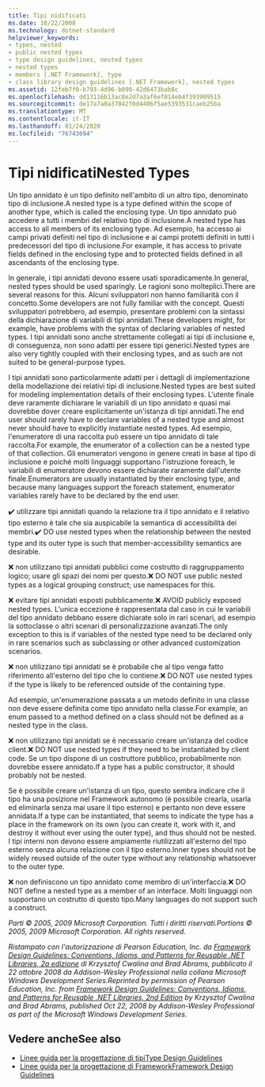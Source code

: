 ```yaml
---
title: Tipi nidificati
ms.date: 10/22/2008
ms.technology: dotnet-standard
helpviewer_keywords:
- types, nested
- public nested types
- type design guidelines, nested types
- nested types
- members [.NET Framework], type
- class library design guidelines [.NET Framework], nested types
ms.assetid: 12feb7f0-b793-4d96-b090-42d6473bab8c
ms.openlocfilehash: dd13116b13ac8e2d7a3af6ef014eb4f393909515
ms.sourcegitcommit: de17a7a0a37042f0d4406f5ae5393531caeb25ba
ms.translationtype: MT
ms.contentlocale: it-IT
ms.lasthandoff: 01/24/2020
ms.locfileid: "76743694"
---
```

# <a name="nested-types"></a><span data-ttu-id="5e908-102">Tipi nidificati</span><span class="sxs-lookup"><span data-stu-id="5e908-102">Nested Types</span></span>
<span data-ttu-id="5e908-103">Un tipo annidato è un tipo definito nell'ambito di un altro tipo, denominato tipo di inclusione.</span><span class="sxs-lookup"><span data-stu-id="5e908-103">A nested type is a type defined within the scope of another type, which is called the enclosing type.</span></span> <span data-ttu-id="5e908-104">Un tipo annidato può accedere a tutti i membri del relativo tipo di inclusione.</span><span class="sxs-lookup"><span data-stu-id="5e908-104">A nested type has access to all members of its enclosing type.</span></span> <span data-ttu-id="5e908-105">Ad esempio, ha accesso ai campi privati definiti nel tipo di inclusione e ai campi protetti definiti in tutti i predecessori del tipo di inclusione.</span><span class="sxs-lookup"><span data-stu-id="5e908-105">For example, it has access to private fields defined in the enclosing type and to protected fields defined in all ascendants of the enclosing type.</span></span>

 <span data-ttu-id="5e908-106">In generale, i tipi annidati devono essere usati sporadicamente.</span><span class="sxs-lookup"><span data-stu-id="5e908-106">In general, nested types should be used sparingly.</span></span> <span data-ttu-id="5e908-107">Le ragioni sono molteplici.</span><span class="sxs-lookup"><span data-stu-id="5e908-107">There are several reasons for this.</span></span> <span data-ttu-id="5e908-108">Alcuni sviluppatori non hanno familiarità con il concetto.</span><span class="sxs-lookup"><span data-stu-id="5e908-108">Some developers are not fully familiar with the concept.</span></span> <span data-ttu-id="5e908-109">Questi sviluppatori potrebbero, ad esempio, presentare problemi con la sintassi della dichiarazione di variabili di tipi annidati.</span><span class="sxs-lookup"><span data-stu-id="5e908-109">These developers might, for example, have problems with the syntax of declaring variables of nested types.</span></span> <span data-ttu-id="5e908-110">I tipi annidati sono anche strettamente collegati ai tipi di inclusione e, di conseguenza, non sono adatti per essere tipi generici.</span><span class="sxs-lookup"><span data-stu-id="5e908-110">Nested types are also very tightly coupled with their enclosing types, and as such are not suited to be general-purpose types.</span></span>

 <span data-ttu-id="5e908-111">I tipi annidati sono particolarmente adatti per i dettagli di implementazione della modellazione dei relativi tipi di inclusione.</span><span class="sxs-lookup"><span data-stu-id="5e908-111">Nested types are best suited for modeling implementation details of their enclosing types.</span></span> <span data-ttu-id="5e908-112">L'utente finale deve raramente dichiarare le variabili di un tipo annidato e quasi mai dovrebbe dover creare esplicitamente un'istanza di tipi annidati.</span><span class="sxs-lookup"><span data-stu-id="5e908-112">The end user should rarely have to declare variables of a nested type and almost never should have to explicitly instantiate nested types.</span></span> <span data-ttu-id="5e908-113">Ad esempio, l'enumeratore di una raccolta può essere un tipo annidato di tale raccolta.</span><span class="sxs-lookup"><span data-stu-id="5e908-113">For example, the enumerator of a collection can be a nested type of that collection.</span></span> <span data-ttu-id="5e908-114">Gli enumeratori vengono in genere creati in base al tipo di inclusione e poiché molti linguaggi supportano l'istruzione foreach, le variabili di enumeratore devono essere dichiarate raramente dall'utente finale.</span><span class="sxs-lookup"><span data-stu-id="5e908-114">Enumerators are usually instantiated by their enclosing type, and because many languages support the foreach statement, enumerator variables rarely have to be declared by the end user.</span></span>

 <span data-ttu-id="5e908-115">✔️ utilizzare tipi annidati quando la relazione tra il tipo annidato e il relativo tipo esterno è tale che sia auspicabile la semantica di accessibilità dei membri.</span><span class="sxs-lookup"><span data-stu-id="5e908-115">✔️ DO use nested types when the relationship between the nested type and its outer type is such that member-accessibility semantics are desirable.</span></span>

 <span data-ttu-id="5e908-116">❌ non utilizzano tipi annidati pubblici come costrutto di raggruppamento logico; usare gli spazi dei nomi per questo.</span><span class="sxs-lookup"><span data-stu-id="5e908-116">❌ DO NOT use public nested types as a logical grouping construct; use namespaces for this.</span></span>

 <span data-ttu-id="5e908-117">❌ evitare tipi annidati esposti pubblicamente.</span><span class="sxs-lookup"><span data-stu-id="5e908-117">❌ AVOID publicly exposed nested types.</span></span> <span data-ttu-id="5e908-118">L'unica eccezione è rappresentata dal caso in cui le variabili del tipo annidato debbano essere dichiarate solo in rari scenari, ad esempio la sottoclasse o altri scenari di personalizzazione avanzati.</span><span class="sxs-lookup"><span data-stu-id="5e908-118">The only exception to this is if variables of the nested type need to be declared only in rare scenarios such as subclassing or other advanced customization scenarios.</span></span>

 <span data-ttu-id="5e908-119">❌ non utilizzano tipi annidati se è probabile che al tipo venga fatto riferimento all'esterno del tipo che lo contiene.</span><span class="sxs-lookup"><span data-stu-id="5e908-119">❌ DO NOT use nested types if the type is likely to be referenced outside of the containing type.</span></span>

 <span data-ttu-id="5e908-120">Ad esempio, un'enumerazione passata a un metodo definito in una classe non deve essere definita come tipo annidato nella classe.</span><span class="sxs-lookup"><span data-stu-id="5e908-120">For example, an enum passed to a method defined on a class should not be defined as a nested type in the class.</span></span>

 <span data-ttu-id="5e908-121">❌ non utilizzano tipi annidati se è necessario creare un'istanza del codice client.</span><span class="sxs-lookup"><span data-stu-id="5e908-121">❌ DO NOT use nested types if they need to be instantiated by client code.</span></span>  <span data-ttu-id="5e908-122">Se un tipo dispone di un costruttore pubblico, probabilmente non dovrebbe essere annidato.</span><span class="sxs-lookup"><span data-stu-id="5e908-122">If a type has a public constructor, it should probably not be nested.</span></span>

 <span data-ttu-id="5e908-123">Se è possibile creare un'istanza di un tipo, questo sembra indicare che il tipo ha una posizione nel Framework autonomo (è possibile crearla, usarla ed eliminarla senza mai usare il tipo esterno) e pertanto non deve essere annidata.</span><span class="sxs-lookup"><span data-stu-id="5e908-123">If a type can be instantiated, that seems to indicate the type has a place in the framework on its own (you can create it, work with it, and destroy it without ever using the outer type), and thus should not be nested.</span></span> <span data-ttu-id="5e908-124">I tipi interni non devono essere ampiamente riutilizzati all'esterno del tipo esterno senza alcuna relazione con il tipo esterno.</span><span class="sxs-lookup"><span data-stu-id="5e908-124">Inner types should not be widely reused outside of the outer type without any relationship whatsoever to the outer type.</span></span>

 <span data-ttu-id="5e908-125">❌ non definiscono un tipo annidato come membro di un'interfaccia.</span><span class="sxs-lookup"><span data-stu-id="5e908-125">❌ DO NOT define a nested type as a member of an interface.</span></span> <span data-ttu-id="5e908-126">Molti linguaggi non supportano un costrutto di questo tipo.</span><span class="sxs-lookup"><span data-stu-id="5e908-126">Many languages do not support such a construct.</span></span>

 <span data-ttu-id="5e908-127">*Parti © 2005, 2009 Microsoft Corporation. Tutti i diritti riservati.*</span><span class="sxs-lookup"><span data-stu-id="5e908-127">*Portions © 2005, 2009 Microsoft Corporation. All rights reserved.*</span></span>

 <span data-ttu-id="5e908-128">*Ristampato con l'autorizzazione di Pearson Education, Inc. da [Framework Design Guidelines: Conventions, Idioms, and Patterns for Reusable .NET Libraries, 2a edizione](https://www.informit.com/store/framework-design-guidelines-conventions-idioms-and-9780321545619) di Krzysztof Cwalina and Brad Abrams, pubblicato il 22 ottobre 2008 da Addison-Wesley Professional nella collana Microsoft Windows Development Series.*</span><span class="sxs-lookup"><span data-stu-id="5e908-128">*Reprinted by permission of Pearson Education, Inc. from [Framework Design Guidelines: Conventions, Idioms, and Patterns for Reusable .NET Libraries, 2nd Edition](https://www.informit.com/store/framework-design-guidelines-conventions-idioms-and-9780321545619) by Krzysztof Cwalina and Brad Abrams, published Oct 22, 2008 by Addison-Wesley Professional as part of the Microsoft Windows Development Series.*</span></span>

## <a name="see-also"></a><span data-ttu-id="5e908-129">Vedere anche</span><span class="sxs-lookup"><span data-stu-id="5e908-129">See also</span></span>

- [<span data-ttu-id="5e908-130">Linee guida per la progettazione di tipi</span><span class="sxs-lookup"><span data-stu-id="5e908-130">Type Design Guidelines</span></span>](../../../docs/standard/design-guidelines/type.md)
- [<span data-ttu-id="5e908-131">Linee guida per la progettazione di Framework</span><span class="sxs-lookup"><span data-stu-id="5e908-131">Framework Design Guidelines</span></span>](../../../docs/standard/design-guidelines/index.md)
